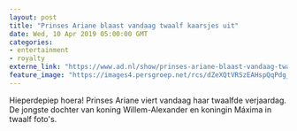 ```yaml
---
layout: post
title: "Prinses Ariane blaast vandaag twaalf kaarsjes uit"
date: Wed, 10 Apr 2019 05:00:00 GMT
categories: 
- entertainment 
- royalty 
externe_link: "https://www.ad.nl/show/prinses-ariane-blaast-vandaag-twaalf-kaarsjes-uit~ac241a16/"
feature_image: "https://images4.persgroep.net/rcs/dZeXQtVRSzEAHspQqPdg_J-2oM8/diocontent/145164492/_fitwidth/400/?appId=21791a8992982cd8da851550a453bd7f&quality=0.7"
---
```


Hieperdepiep hoera! Prinses Ariane viert vandaag haar twaalfde verjaardag. De jongste dochter van koning Willem-Alexander en koningin Máxima in twaalf foto's.
